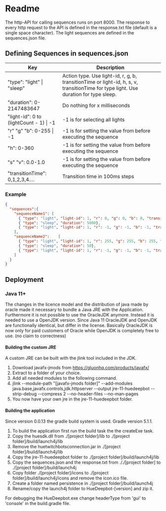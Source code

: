 # Readme
The http-API for calling sequences runs on port 8000. The response to every http request to the API is defined in the response.txt file (default is a single space character).
The light sequences are defined in the sequences.json file. 

## Defining Sequences in sequences.json
	
| Key                                       | Description                                                          |
|-------------------------------------------|----------------------------------------------------------------------|
| "type": "light" &#124; "sleep"            | Action type. Use light-id, r, g, b, transitionTime or light-id, h, s, v, transitionTime for type light. Use duration for type sleep. |
| "duration": 0-2147483647			            | Do nothing for x milliseconds                                        |
| "light-id": 0 to (lightCount - 1) &#124; -1  | -1 is for selecting all lights                                       | 
| "r" "g" "b": 0-255 &#124; -1              | -1 is for setting the value from before executing the sequence       |
| "h": 0-360						                    | -1 is for setting the value from before executing the sequence       |
| "s" "v": 0.0-1.0					                | -1 is for setting the value from before executing the sequence       |
| "transitionTime": 0,1,2,3,4....           | Transition time in 100ms steps                                       |

### Example
```json
{
  "sequences":{
    "sequenceName1": [
      { "type": "light", "light-id": 1, "r": 0, "g": 0, "b": 0, "transitionTime": 0},
      { "type": "sleep", "duration": 5000},
      { "type": "light", "light-id": 1, "r": -1, "g": -1, "b": -1, "transitionTime": 500}
    ],
    "sequenceName2":	[
      { "type": "light", "light-id": 1, "r": 255, "g": 255, "b": 255, "transitionTime": 0},
      { "type": "sleep", "duration": 50},
      { "type": "light", "light-id": 1, "r": -1, "g": -1, "b": -1, "transitionTime": 0}
    ]
  }
}
```

## Deployment
### Java 11+

The changes in the licence model and the distribution of java made by oracle made it necessary to bundle a Java JRE with the Application. Furthermore it is not possible to use the OracleJDK anymore. Instead it is needed to use a OpenJDK version. Since Java 11 OracleJDK and OpenJDK are functionally identical, but differ in the license. Basically OracleJDK is now only for paid customers of Oracle while OpenJDK is completely free to use. (no claim to correctness)

#### Building the custom JRE

A custom JRE can be built with the jlink tool included in the JDK.

1. Download javafx-jmods from https://gluonhq.com/products/javafx/
1. Extract to a folder of your choice.
1. Add all needed modules to the following command.
1. jlink --module-path "[javafx-jmods folder]" --add-modules java.base,javafx.controls,jdk.httpserver --output jre-11-huedeepbot --strip-debug --compress 2 --no-header-files --no-man-pages
1. You now have your own jre in the jre-11-huedeepbot folder.

#### Building the application

Since version 0.0.13 the gradle build system is used. Gradle version 5.1.1.

1. To build the application first run the build task the the createExe task.
1. Copy the huesdk.dll from ./[project folder]/lib to ./[project folder]/build/launch4j/lib
1. Remove the huetwitchbotsconnection.jar in ./[project folder]/build/launch4j/lib
1. Copy the jre-11-huedeepbot folder to ./[project folder]/build/launch4j/lib
1. Copy the sequences.json and the response.txt from ././[project folder] to ./[project folder]/build/launch4j
1. Copy folder ./[project folder]/icons to ./[project folder]/build/launch4j/icons and remove the icon.ico file.
1. Create a folder named persistence in ./[project folder]/build/launch4j
1. Rename/copy the launch4j folder to HueDeepbot-[version] and zip it.

For debugging the HueDeepbot.exe change headerType from 'gui' to 'console' in the build.gradle file.